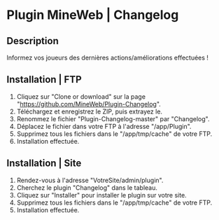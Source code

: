 # Plugin MineWeb | Changelog

## Description
Informez vos joueurs des dernières actions/améliorations effectuées !

## Installation | FTP
1. Cliquez sur "Clone or download" sur la page "https://github.com/MineWeb/Plugin-Changelog".
2. Téléchargez et enregistrez le ZIP, puis extrayez le.
3. Renommez le fichier "Plugin-Changelog-master" par "Changelog".
4. Déplacez le fichier dans votre FTP à l'adresse "/app/Plugin".
5. Supprimez tous les fichiers dans le "/app/tmp/cache" de votre FTP.
6. Installation effectuée.

## Installation | Site
1. Rendez-vous à l'adresse "VotreSite/admin/plugin".
2. Cherchez le plugin "Changelog" dans le tableau.
3. Cliquez sur "Installer" pour installer le plugin sur votre site.
4. Supprimez tous les fichiers dans le "/app/tmp/cache" de votre FTP.
5. Installation effectuée.
